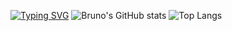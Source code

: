 [![Typing SVG](https://readme-typing-svg.demolab.com?font=Ubuntu&size=25&pause=1000&color=00F716&center=true&vCenter=True&random=false&width=435&lines=HELLO%2C+MY+NAME+IS+BRUNO+ANCCO)](https://git.io/typing-svg)
![Bruno's GitHub stats](https://github-readme-stats.vercel.app/api?username=Brunoenr02&show_icons=true&theme=radical)
![Top Langs](https://github-readme-stats.vercel.app/api/top-langs/?username=Brunoenr02&layout=compact&theme=radical)
<!---
Brunoenr02/Brunoenr02 is a ✨ special ✨ repository because its `README.md` (this file) appears on your GitHub profile.
You can click the Preview link to take a look at your changes.
--->

